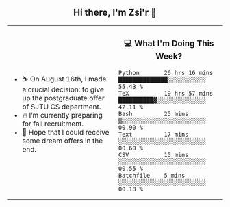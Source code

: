 <h2 align="center"> Hi there, I'm Zsi'r 👋 </h2>

<table>
    <tr>
        <td valign="center" width="50%">
            <ul>
                <li> ⛷️ On August 16th, I made a crucial decision: to give up the postgraduate offer of SJTU CS department.</li>
                <li> 🔥 I’m currently preparing for fall recruitment.</li>
                <li> 🙏 Hope that I could receive some dream offers in the end.</li>
            </ul>
        </td>
       <td valign="top" width="50%">

<h3 align="center"> 💻 What I'm Doing This Week? </h3>

<!--START_SECTION:waka-->

```text
Python       26 hrs 16 mins  ██████████████░░░░░░░░░░░   55.43 %
TeX          19 hrs 57 mins  ██████████▓░░░░░░░░░░░░░░   42.11 %
Bash         25 mins         ▒░░░░░░░░░░░░░░░░░░░░░░░░   00.90 %
Text         17 mins         ░░░░░░░░░░░░░░░░░░░░░░░░░   00.60 %
CSV          15 mins         ░░░░░░░░░░░░░░░░░░░░░░░░░   00.55 %
Batchfile    5 mins          ░░░░░░░░░░░░░░░░░░░░░░░░░   00.18 %
```

<!--END_SECTION:waka-->
</td></tr>
</table>
